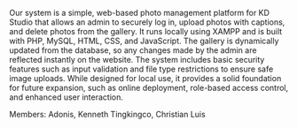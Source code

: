 Our system is a simple, web-based photo management platform for KD Studio that allows an admin to securely log in, upload photos with captions, and delete photos from the gallery.
It runs locally using XAMPP and is built with PHP, MySQL, HTML, CSS, and JavaScript.
The gallery is dynamically updated from the database, so any changes made by the admin are reflected instantly on the website.
The system includes basic security features such as input validation and file type restrictions to ensure safe image uploads.
While designed for local use, it provides a solid foundation for future expansion, such as online deployment, role-based access control, and enhanced user interaction.

Members:
  Adonis, Kenneth 
  Tingkingco, Christian Luis
